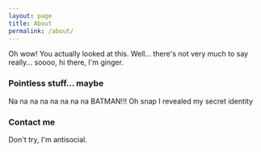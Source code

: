 ```yaml
---
layout: page
title: About
permalink: /about/
---
```


Oh wow! You actually looked at this. Well... there's not very much to say really... soooo, hi there, I'm ginger.

### Pointless stuff... maybe

Na na na na na na na na BATMAN!!! Oh snap I revealed my secret identity

### Contact me

Don't try, I'm antisocial.
